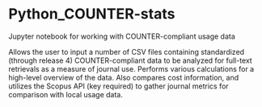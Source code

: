 # Python_COUNTER-stats
Jupyter notebook for working with COUNTER-compliant usage data

Allows the user to input a number of CSV files containing standardized (through release 4) COUNTER-compliant data to be analyzed for full-text retrievals as a measure of journal use. Performs various calculations for a high-level overview of the data. Also compares cost information, and utilizes the Scopus API (key required) to gather journal metrics for comparison with local usage data.
